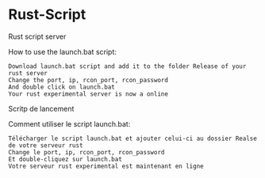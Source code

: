 Rust-Script
===========

Rust script server

  How to use the launch.bat script:
  
    Download launch.bat script and add it to the folder Release of your rust server
    Change the port, ip, rcon_port, rcon_password
    And double click on launch.bat
    Your rust experimental server is now a online

Scritp de lancement

  Comment utiliser le script launch.bat: 

    Télécharger le script launch.bat et ajouter celui-ci au dossier Realse de votre serveur rust
    Change le port, ip, rcon_port, rcon_password 
    Et double-cliquez sur launch.bat 
    Votre serveur rust experimental est maintenant en ligne
